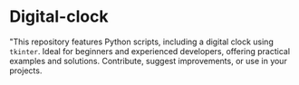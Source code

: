 # Digital-clock
"This repository features Python scripts, including a digital clock using `tkinter`. Ideal for beginners and experienced developers, offering practical examples and solutions. Contribute, suggest improvements, or use in your projects.
